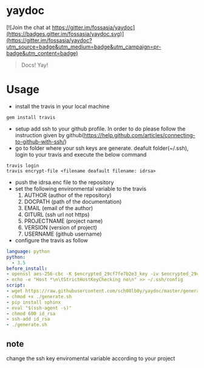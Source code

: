 # yaydoc

[![Join the chat at https://gitter.im/fossasia/yaydoc](https://badges.gitter.im/fossasia/yaydoc.svg)](https://gitter.im/fossasia/yaydoc?utm_source=badge&utm_medium=badge&utm_campaign=pr-badge&utm_content=badge)

> Docs! Yay!
# Usage 
- install the travis in your local machine
```shell
gem install travis
```
- setup add ssh to your github profile. In order to do please follow the instruction given by github(https://help.github.com/articles/connecting-to-github-with-ssh/)
- go to folder where your ssh keys are generate. deafult folder(~/.ssh), login to your travis and execute the below command
```shell
travis login
travis encrypt-file <filename deafault filename: idrsa>
```
- push the idrsa.enc file to the repository
- set the following environmental variable to the travis       
     1) AUTHOR      (author of the repository)
     2) DOCPATH     (path of the documentation)
     3) EMAIL       (email of the author)
     4) GITURL      (ssh url not https)
     5) PROJECTNAME (project name)
     6) VERSION     (version of project)
     7) USERNAME    (github username)
- configure the travis as follow
```yml
language: python
python:
  - 3.5
before_install:
- openssl aes-256-cbc -K $encrypted_29cf7fe7b2e3_key -iv $encrypted_29cf7fe7b2e3_iv -in id_rsa.enc -out id_rsa -d
- echo -e "Host *\n\tStrictHostKeyChecking no\n" >> ~/.ssh/config
script: 
- wget https://raw.githubusercontent.com/sch00lb0y/yaydoc/master/generate.sh 
- chmod +x ./generate.sh
- pip install sphinx
- eval "$(ssh-agent -s)"
- chmod 600 id_rsa
- ssh-add id_rsa
- ./generate.sh
```
## note
change the ssh key enviromental variable according to your project
